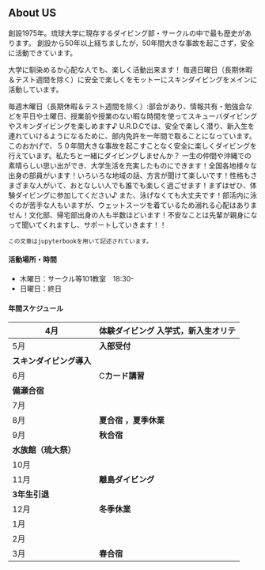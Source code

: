 
## About US

創設1975年。琉球大学に現存するダイビング部・サークルの中で最も歴史があります。
創設から50年以上経ちましたが，50年間大きな事故を起こさず，安全に活動できています。

大学に馴染めるか心配な人でも、楽しく活動出来ます！
毎週日曜日（長期休暇＆テスト週間を除く）に安全で楽しくをモットーにスキンダイビングをメインに活動しています。

毎週木曜日（長期休暇＆テスト週間を除く）:部会があり、情報共有・勉強会などを平日や土曜日、授業前や授業のない暇な時間を使ってスキューバダイビングやスキンダイビングを楽しめます♪
U.R.D.Cでは、安全で楽しく潜り、新入生を連れていけるようになるために、部内免許を一年間で取ることになっています。このおかげで、５０年間大きな事故を起こすことなく安全に楽しくダイビングを行えています。私たちと一緒にダイビングしませんか？
一生の仲間や沖縄での素晴らしい思い出ができ、大学生活を充実したものにできます！全国各地様々な出身の部員がいます！いろいろな地域の話、方言が聞けて楽しいです！性格もさまざまな人がいて、おとなしい人でも誰でも楽しく過ごせます！まずはぜひ、体験ダイビングに参加してください♪
また、泳げなくても大丈夫です！部活内に泳ぐのが苦手な人もいますが、ウェットスーツを着ているため溺れる心配はありません！文化部、帰宅部出身の人も半数ほどいます！不安なことは先輩が親身になって聞いてくれますし、サポートしていきます！！

```{tableofcontents}
この文章はjupyterbookを用いて記述されています。
```


#### 活動場所・時間

- 木曜日：サークル等101教室　18:30-
- 日曜日：終日

#### 年間スケジュール

| 4月 |  **体験ダイビング 入学式，新入生オリテ** |
| --- | --- |
| 5月 | **入部受付**
**スキンダイビング導入** |
| 6月 | C**カード講習**
**備瀬合宿** |
| 7月 |  |
| 8月 | **夏合宿 ，夏季休業** |
| 9月 | **秋合宿**
**水族館（琉大祭）** |
| 10月 |  |
| 11月 | **離島ダイビング**
**3年生引退** |
| 12月 | **冬季休業** |
| 1月 |  |
| 2月 |  |
| 3月 | **春合宿** |
